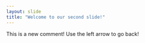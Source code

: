 ```yaml
---
layout: slide
title: "Welcome to our second slide!"
---
```

This is a new comment!
Use the left arrow to go back!
